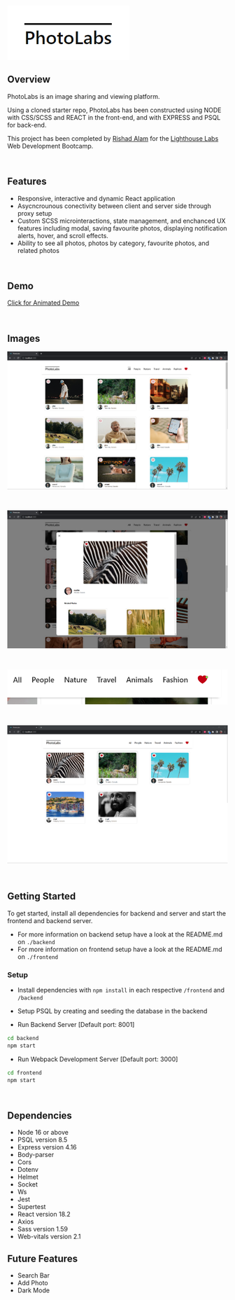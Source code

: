 
 ![PhotoLabs Logo](https://github.com/rishadsanian/photolabs/blob/main/docs/logo.png?raw=true)
<br>

## Overview

PhotoLabs is an image sharing and viewing platform. 

Using a cloned starter repo, PhotoLabs has been constructed using NODE with CSS/SCSS and REACT in the front-end, and with EXPRESS and PSQL for back-end.

This project has been completed by [Rishad Alam](https://github.com/rishadsanian) for the [Lighthouse Labs](https://www.lighthouselabs.ca/) Web Development Bootcamp.

<br>

## Features
- Responsive, interactive and dynamic React application
- Asycncrounous conectivity between client and server side through proxy setup
- Custom SCSS microinteractions, state management, and enchanced UX features including modal, saving favourite photos, displaying notification alerts, hover, and scroll effects.
- Ability to see all photos, photos by category, favourite photos, and related photos

<br>


## Demo

[Click for Animated Demo](https://github.com/rishadsanian/photolabs/blob/main/docs/photolabs_animation.gif?raw=true)

<br>

## Images

![Screenshot of Homepage](https://github.com/rishadsanian/photolabs/blob/main/docs/photolabs_homepage.png?raw=true)

<br>

![Screenshot of Modal and Fav Button](https://github.com/rishadsanian/photolabs/blob/main/docs/photolabs_modal.png?raw=true)

<br>

![Screenshot of Notification Icon](https://github.com/rishadsanian/photolabs/blob/main/docs/photolabs_notification.png?raw=true)


<br>

![Screenshot of Favourite Photos](https://github.com/rishadsanian/photolabs/blob/main/docs/photolabs_favourites.png?raw=true)


<br>

## Getting Started

To get started, install all dependencies for backend and server and start the frontend and backend server.

  - For more information on backend setup have a look at the README.md on `./backend`
  - For more information on frontend setup have a look at the README.md on `./frontend`



### Setup

- Install dependencies with `npm install` in each respective `/frontend` and `/backend`

- Setup PSQL by creating and seeding the database in the backend



- Run Backend Server [Default port: 8001]

```sh
cd backend
npm start
```

- Run Webpack Development Server [Default port: 3000]

```sh
cd frontend
npm start
```

 <br>
 
## Dependencies
- Node 16 or above
- PSQL version 8.5
- Express version 4.16
- Body-parser
- Cors
- Dotenv
- Helmet
- Socket
- Ws
- Jest
- Supertest
- React version 18.2
- Axios
- Sass version 1.59
- Web-vitals version 2.1

## Future Features
- Search Bar
- Add Photo
- Dark Mode
